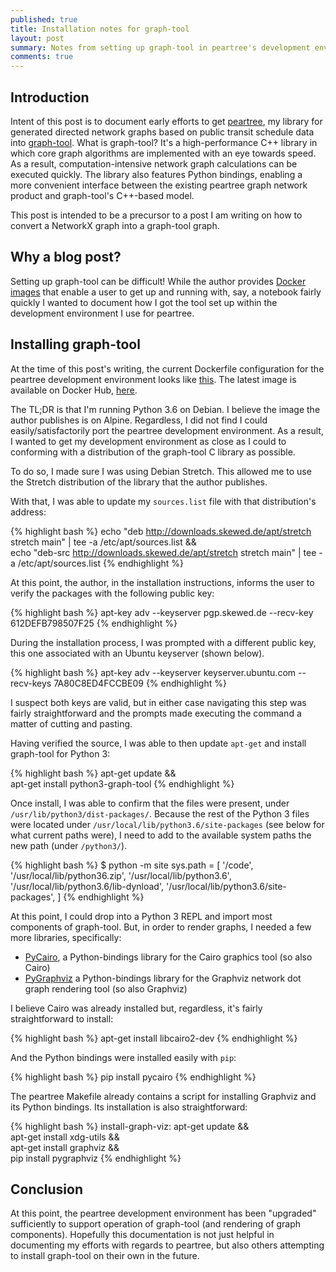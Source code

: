 ```yaml
---
published: true
title: Installation notes for graph-tool
layout: post
summary: Notes from setting up graph-tool in peartree's development environment
comments: true
---
```


## Introduction

Intent of this post is to document early efforts to get [peartree](https://github.com/kuanb/peartree/), my library for generated directed network graphs based on public transit schedule data into [graph-tool](https://graph-tool.skewed.de/). What is graph-tool? It's a high-performance C++ library in which core graph algorithms are implemented with an eye towards speed. As a result, computation-intensive network graph calculations can be executed quickly. The library also features Python bindings, enabling a more convenient interface between the existing peartree graph network product and graph-tool's C++-based model.

This post is intended to be a precursor to a post I am writing on how to convert a NetworkX graph into a graph-tool graph.

## Why a blog post?

Setting up graph-tool can be difficult! While the author provides [Docker images](https://git.skewed.de/count0/graph-tool/wikis/Installation-instructions#installing-using-docker) that enable a user to get up and running with, say, a notebook fairly quickly I wanted to document how I got the tool set up within the development environment I use for peartree.

## Installing graph-tool

At the time of this post's writing, the current Dockerfile configuration for the peartree development environment looks like [this](https://github.com/kuanb/peartree/blob/9c8bcfb58bdff9847e32e2d1405c0fa346295f57/docker/Dockerfile). The latest image is available  on Docker Hub, [here](https://hub.docker.com/r/kuanb/peartree/).

The TL;DR is that I'm running Python 3.6 on Debian. I believe the image the author publishes is on Alpine. Regardless, I did not find I could easily/satisfactorily port the peartree development environment. As a result, I wanted to get my development environment as close as I could to conforming with a distribution of the graph-tool C library as possible.

To do so, I made sure I was using Debian Stretch. This allowed me to use the Stretch distribution of the library that the author publishes.

With that, I was able to update my `sources.list` file with that distribution's address:

{% highlight bash %}
echo "deb http://downloads.skewed.de/apt/stretch stretch main" | tee -a /etc/apt/sources.list && \
echo "deb-src http://downloads.skewed.de/apt/stretch stretch main" | tee -a /etc/apt/sources.list
{% endhighlight %}

At this point, the author, in the installation instructions, informs the user to verify the packages with the following public key:

{% highlight bash %}
apt-key adv --keyserver pgp.skewed.de --recv-key 612DEFB798507F25
{% endhighlight %}

During the installation process, I was prompted with a different public key, this one associated with an Ubuntu keyserver (shown below).

{% highlight bash %}
apt-key adv --keyserver keyserver.ubuntu.com --recv-keys 7A80C8ED4FCCBE09
{% endhighlight %}

I suspect both keys are valid, but in either case navigating this step was fairly straightforward and the prompts made executing the command a matter of cutting and pasting.

Having verified the source, I was able to then update `apt-get` and install graph-tool for Python 3:

{% highlight bash %}
apt-get update && \
apt-get install python3-graph-tool
{% endhighlight %}

Once install, I was able to confirm that the files were present, under `/usr/lib/python3/dist-packages/`. Because the rest of the Python 3 files were located under `/usr/local/lib/python3.6/site-packages` (see below for what current paths were), I need to add to the available system paths the new path (under `/python3/`).

{% highlight bash %}
$ python -m site
sys.path = [
    '/code',
    '/usr/local/lib/python36.zip',
    '/usr/local/lib/python3.6',
    '/usr/local/lib/python3.6/lib-dynload',
    '/usr/local/lib/python3.6/site-packages',
]
{% endhighlight %}

At this point, I could drop into a Python 3 REPL and import most components of graph-tool. But, in order to render graphs, I needed a few more libraries, specifically:

- [PyCairo](https://pycairo.readthedocs.io/en/latest/), a Python-bindings library for the Cairo graphics tool (so also Cairo)
- [PyGraphviz](https://pygraphviz.github.io/) a Python-bindings library for the Graphviz network dot graph rendering tool (so also Graphviz)


I believe Cairo was already installed but, regardless, it's fairly straightforward to install:

{% highlight bash %}
apt-get install libcairo2-dev
{% endhighlight %}

And the Python bindings were installed easily with `pip`:

{% highlight bash %}
pip install pycairo
{% endhighlight %}

The peartree Makefile already contains a script for installing Graphviz and its Python bindings. Its installation is also straightforward:

{% highlight bash %}
install-graph-viz:
    apt-get update && \
    apt-get install xdg-utils && \
    apt-get install graphviz && \
    pip install pygraphviz
{% endhighlight %}

## Conclusion

At this point, the peartree development environment has been "upgraded" sufficiently to support operation of graph-tool (and rendering of graph components). Hopefully this documentation is not just helpful in documenting my efforts with regards to peartree, but also others attempting to install graph-tool on their own in the future.
